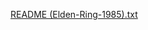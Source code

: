 [README (Elden-Ring-1985).txt](https://github.com/CharlieHoldcroft/Elden-Ring-1985/files/14300500/README.Elden-Ring-1985.txt)
